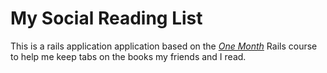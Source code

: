 # My Social Reading List

This is a rails application application based on the [*One Month*](http://onemonthrails.com) Rails course to help me keep tabs on the books my friends and I read.